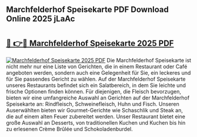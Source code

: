 ## Marchfelderhof Speisekarte PDF Download Online 2025 jLaAc

# <h2><a href="http://gccl59h.nevu.top/?p=Marchfelderhof+Speisekarte">🔗 👉🔴 Marchfelderhof Speisekarte 2025 PDF</a></h2>

[![Marchfelderhof Speisekarte 2025 PDF](https://i.imgur.com/dBaPXMq.png)](http://gccl59h.nevu.top/?p=Marchfelderhof+Speisekarte)
Die Marchfelderhof Speisekarte ist nicht mehr nur eine Liste von Gerichten, die in einem Restaurant oder Café angeboten werden, sondern auch eine Gelegenheit für Sie, ein leckeres und für Sie passendes Gericht zu wählen. Auf der Marchfelderhof Speisekarte unseres Restaurants befindet sich ein Salatbereich, in dem Sie leichte und frische Optionen finden können. Für diejenigen, die Fleisch bevorzugen, bieten wir eine umfangreiche Auswahl an Gerichten auf der Marchfelderhof Speisekarte an: Rindfleisch, Schweinefleisch, Huhn und Fisch. Unseren Auserwählten bieten wir Gourmet-Gerichte wie Schaschlik und Steak an, die auf einem alten Feuer zubereitet werden. Unser Restaurant bietet eine große Auswahl an Desserts, von traditionellen Kuchen und Kuchen bis hin zu erlesenen Crème Brûlée und Schokoladenburdel.
